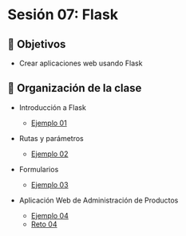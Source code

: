 # Sesión 07: Flask

## :dart: Objetivos

- Crear aplicaciones web usando Flask

## 📂 Organización de la clase

- Introducción a Flask

	- [Ejemplo 01](Ejemplo-01)

- Rutas y parámetros

	- [Ejemplo 02](Ejemplo-02)

- Formularios

	- [Ejemplo 03](Ejemplo-03)

- Aplicación Web de Administración de Productos

	- [Ejemplo 04](Ejemplo-04)
	- [Reto 04](Reto-04)
